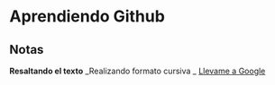 # Aprendiendo Github
## Notas
**Resaltando el texto**
_Realizando formato cursiva _
[Llevame a Google](https://www.google.com)
